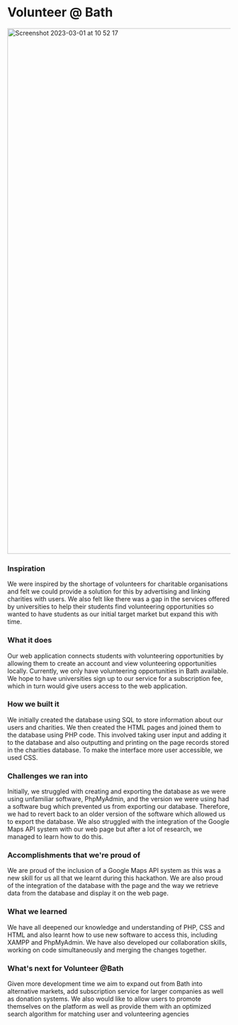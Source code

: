 # Volunteer @ Bath

<img width="1183" alt="Screenshot 2023-03-01 at 10 52 17" src="https://user-images.githubusercontent.com/98414012/222123104-5a435e4d-02d8-45ea-8144-2ddb94da1415.png">

### Inspiration

We were inspired by the shortage of volunteers for charitable organisations and felt we could provide a solution for this by advertising and linking charities with users. We also felt like there was a gap in the services offered by universities to help their students find volunteering opportunities so wanted to have students as our initial target market but expand this with time.

### What it does

Our web application connects students with volunteering opportunities by allowing them to create an account and view volunteering opportunities locally. Currently, we only have volunteering opportunities in Bath available. We hope to have universities sign up to our service for a subscription fee, which in turn would give users access to the web application.

### How we built it

We initially created the database using SQL to store information about our users and charities. We then created the HTML pages and joined them to the database using PHP code. This involved taking user input and adding it to the database and also outputting and printing on the page records stored in the charities database. To make the interface more user accessible, we used CSS.

### Challenges we ran into

Initially, we struggled with creating and exporting the database as we were using unfamiliar software, PhpMyAdmin, and the version we were using had a software bug which prevented us from exporting our database. Therefore, we had to revert back to an older version of the software which allowed us to export the database. We also struggled with the integration of the Google Maps API system with our web page but after a lot of research, we managed to learn how to do this.

### Accomplishments that we're proud of

We are proud of the inclusion of a Google Maps API system as this was a new skill for us all that we learnt during this hackathon. We are also proud of the integration of the database with the page and the way we retrieve data from the database and display it on the web page.

### What we learned

We have all deepened our knowledge and understanding of PHP, CSS and HTML and also learnt how to use new software to access this, including XAMPP and PhpMyAdmin. We have also developed our collaboration skills, working on code simultaneously and merging the changes together.

### What's next for Volunteer @Bath

Given more development time we aim to expand out from Bath into alternative markets, add subscription service for larger companies as well as donation systems. We also would like to allow users to promote themselves on the platform as well as provide them with an optimized search algorithm for matching user and volunteering agencies
